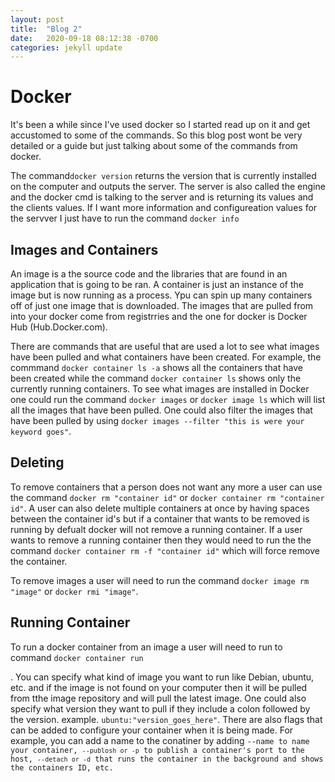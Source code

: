 ```yaml
---
layout: post
title:  "Blog 2"
date:   2020-09-18 08:12:38 -0700
categories: jekyll update
---
```


<h1>Docker</h1>
<p>
It's been a while since I've used docker so I started read up on it and get accustomed to some of the commands. So this blog post wont be very detailed or a guide but just talking about some of the commands from docker.
</p>
<p>The command<code>docker version</code> returns the version that is currently installed on the computer and outputs the server. The server is also called the engine and the docker cmd is talking to the server and is returning its values and the clients values. If I want more information and configureation values for the servver I just have to run the command <code>docker info</code></p>

<h2>Images and Containers</h2>
<p>An image is a the source code and the libraries that are found in an application that is going to be ran. A container is just an instance of the image but is now running as a process. Ypu can spin up many containers off of just one image that is downloaded. The images that are pulled from into your docker come from registrries and the one for docker is Docker Hub (Hub.Docker.com).
</p>
<p>There are commands that are useful that are used a lot to see what images have been pulled and what containers have been created. For example, the commmand <code>docker container ls -a</code> shows all the containers that have been created while the command <code>docker container ls</code> shows only the currently running containers. To see what images are installed in Docker one  could run the command <code>docker images</code> or <code>docker image ls</code> which will list all the images that have been pulled. One could also filter the images that have been pulled by using <code>docker images --filter "this is were your keyword goes"</code>.
<h2>Deleting</h2>
<p>To remove containers that a person does not want any more a user can use the command <code>docker rm "container id"</code> or <code>docker container rm "container id"</code>. A user can also delete multiple containers at once by having spaces between the container id's but if a container that wants to be removed is running by defualt docker will not remove a running container. If a user wants to remove a running container then they would need to run the the command <code>docker container rm -f "container id"</code> which will force remove the container.
</p>
<p>To remove images a user will need to run the command <code>docker image rm "image"</code> or <code>docker rmi "image"</code>. 

<h2>Running Container</h2>
<p>To run a docker container from an image a user will need to run to command <code>docker container run</code></p>. You can specify what kind of image you want to run like Debian, ubuntu, etc. and if the image is not found on your computer then it will be pulled from tthe image repository and will pull the latest image. One could also specify what version they want to pull if they include a colon followed by the version. example. <code>ubuntu:"version_goes_here"</code>. There are also flags that can be added to configure your container when it is being made. For example, you can add a name to the conatiner by adding <code>--name</name> to name your container, <code>--publosh or -p</code> to publish a container's port to the host, <code>--detach or -d</code> that runs the container in the background and shows the containers ID, etc. 